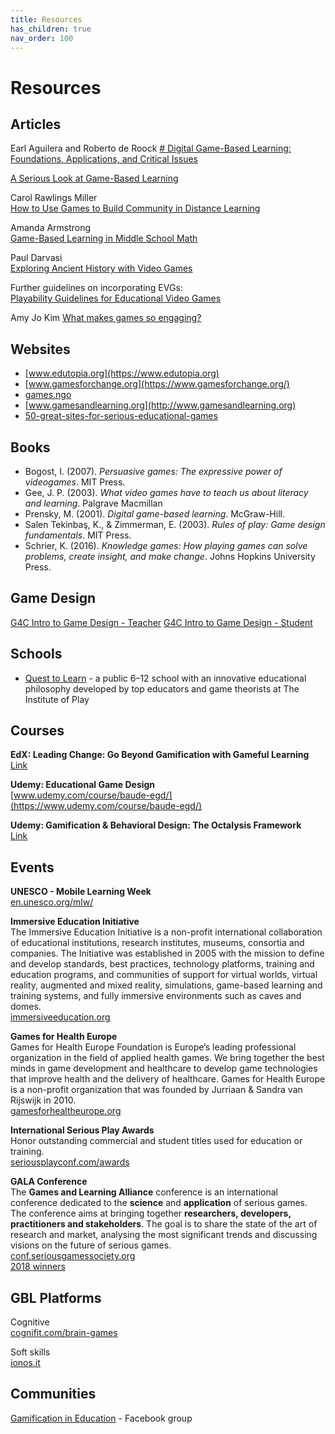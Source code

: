 ```yaml
---
title: Resources 
has_children: true
nav_order: 100
---
```

# Resources

## Articles

Earl Aguilera and Roberto de Roock
[# Digital Game-Based Learning: Foundations, Applications, and Critical Issues](https://oxfordre.com/education/view/10.1093/acrefore/9780190264093.001.0001/acrefore-9780190264093-e-1438#acrefore-9780190264093-e-1438-div2-16)

[A Serious Look at Game-Based Learning](https://www.edsurge.com/news/2022-10-25-a-serious-look-at-game-based-learning)

Carol Rawlings Miller  
[How to Use Games to Build Community in Distance Learning](https://www.edutopia.org/article/how-use-games-build-community-distance-learning)

Amanda Armstrong  
[Game-Based Learning in Middle School Math ](https://www.edutopia.org/article/game-based-learning-middle-school-math)

Paul Darvasi  
[Exploring Ancient History with Video Games](https://www.edutopia.org/article/exploring-ancient-history-video-games)

Further guidelines on incorporating EVGs:   
[Playability Guidelines for Educational Video Games](https://www.researchgate.net/publication/273210149_Playability_Guidelines_for_Educational_Video_Games)

Amy Jo Kim
[What makes games so engaging?](https://amyjokim.medium.com/what-makes-games-so-engaging-2a06ca3eadf1)

## Websites
- [www.edutopia.org](https://www.edutopia.org)
- [www.gamesforchange.org](https://www.gamesforchange.org/)
- [games.ngo](https://games.ngo/)
- [www.gamesandlearning.org](http://www.gamesandlearning.org)
- [50-great-sites-for-serious-educational-games](https://www.onlinecolleges.net/50-great-sites-for-serious-educational-games/)

## Books

- Bogost, I. (2007). _Persuasive games: The expressive power of videogames_. MIT Press.
- Gee, J. P. (2003). _What video games have to teach us about literacy and learning_. Palgrave Macmillan
- Prensky, M. (2001). _Digital game-based learning_. McGraw-Hill.
- Salen Tekinbaş, K., & Zimmerman, E. (2003). _Rules of play: Game design fundamentals_. MIT Press.
- Schrier, K. (2016). _Knowledge games: How playing games can solve problems, create insight, and make change_. Johns Hopkins University Press.

## Game Design
[G4C Intro to Game Design - Teacher](https://gamesforchange.org/studentchallenge/teachers-resources/)
[G4C Intro to Game Design - Student](https://gamesforchange.org/studentchallenge/student-resources/)

## Schools
- [Quest to Learn](https://www.q2l.org) - a public 6–12 school with an innovative educational philosophy developed by top educators and game theorists at The Institute of Play

## Courses
**EdX: Leading Change: Go Beyond Gamification with Gameful Learning**  
[Link](https://courses.edx.org/courses/course-v1:MichiganX+GL101x+3T2018/course/)

**Udemy: Educational Game Design**  
[www.udemy.com/course/baude-egd/](https://www.udemy.com/course/baude-egd/)

**Udemy: Gamification & Behavioral Design: The Octalysis Framework**  
[Link](https://www.udemy.com/course/gamification-behavioral-design-the-octalysis-framework/)

## Events

**UNESCO - Mobile Learning Week**  
[en.unesco.org/mlw/](https://en.unesco.org/mlw/)

**Immersive Education Initiative**  
The Immersive Education Initiative is a non-profit international collaboration of educational institutions, research institutes, museums, consortia and companies. The Initiative was established in 2005 with the mission to define and develop standards, best practices, technology platforms, training and education programs, and communities of support for virtual worlds, virtual reality, augmented and mixed reality, simulations, game-based learning and training systems, and fully immersive environments such as caves and domes.   
[immersiveeducation.org](https://immersiveeducation.org)

**Games for Health Europe**  
Games for Health Europe Foundation is Europe’s leading professional organization in the field of applied health games. We bring together the best minds in game development and healthcare to develop game technologies that improve health and the delivery of healthcare. Games for Health Europe is a non-profit organization that was founded by Jurriaan & Sandra van Rijswijk in 2010.  
[gamesforhealtheurope.org](https://www.gamesforhealtheurope.org)

**International Serious Play Awards**  
Honor outstanding commercial and student titles used for education or training.   
[seriousplayconf.com/awards](http://seriousplayconf.com/awards)

**GALA Conference**  
The **Games and Learning Alliance** conference is an international conference dedicated to the **science** and **application** of serious games.
The conference aims at bringing together **researchers, developers, practitioners and stakeholders**. The goal is to share the state of the art of research and market, analysing the most significant trends and discussing visions on the future of serious games.  
[conf.seriousgamessociety.org](https://conf.seriousgamessociety.org/)  
[2018 winners](https://conf.seriousgamessociety.org/compwinners2018/)

## GBL Platforms
Cognitive  
[cognifit.com/brain-games](https://www.cognifit.com/brain-games)

Soft skills  
[ionos.it](https://www.ionos.it/startupguide/produttivita/soft-skills/)

## Communities
[Gamification in Education](https://www.facebook.com/groups/466549617346987/) - Facebook group

